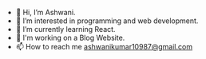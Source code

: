 - 👋 Hi, I’m Ashwani.
- 👀 I’m interested in programming and web development.
- 🌱 I’m currently learning React.
- 💼 I'm working on a Blog Website.
- 📫 How to reach me ashwanikumar10987@gmail.com
